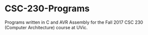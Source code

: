 # CSC-230-Programs
Programs written in C and AVR Assembly for the Fall 2017 CSC 230 (Computer Architecture) course at UVic.
